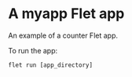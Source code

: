 # A myapp Flet app

An example of a counter Flet app.

To run the app:

```
flet run [app_directory]
```